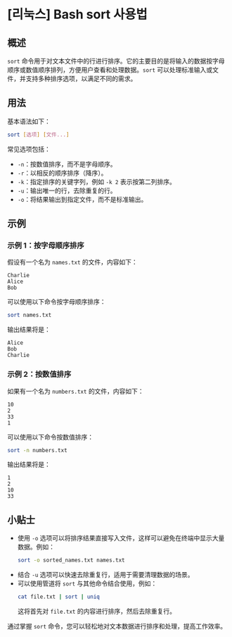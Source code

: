 # [리눅스] Bash sort 사용법

## 概述
`sort` 命令用于对文本文件中的行进行排序。它的主要目的是将输入的数据按字母顺序或数值顺序排列，方便用户查看和处理数据。`sort` 可以处理标准输入或文件，并支持多种排序选项，以满足不同的需求。

## 用法
基本语法如下：
```bash
sort [选项] [文件...]
```
常见选项包括：
- `-n`：按数值排序，而不是字母顺序。
- `-r`：以相反的顺序排序（降序）。
- `-k`：指定排序的关键字列，例如 `-k 2` 表示按第二列排序。
- `-u`：输出唯一的行，去除重复的行。
- `-o`：将结果输出到指定文件，而不是标准输出。

## 示例
### 示例 1：按字母顺序排序
假设有一个名为 `names.txt` 的文件，内容如下：
```
Charlie
Alice
Bob
```
可以使用以下命令按字母顺序排序：
```bash
sort names.txt
```
输出结果将是：
```
Alice
Bob
Charlie
```

### 示例 2：按数值排序
如果有一个名为 `numbers.txt` 的文件，内容如下：
```
10
2
33
1
```
可以使用以下命令按数值排序：
```bash
sort -n numbers.txt
```
输出结果将是：
```
1
2
10
33
```

## 小贴士
- 使用 `-o` 选项可以将排序结果直接写入文件，这样可以避免在终端中显示大量数据。例如：
  ```bash
  sort -o sorted_names.txt names.txt
  ```
- 结合 `-u` 选项可以快速去除重复行，适用于需要清理数据的场景。
- 可以使用管道将 `sort` 与其他命令结合使用，例如：
  ```bash
  cat file.txt | sort | uniq
  ```
  这将首先对 `file.txt` 的内容进行排序，然后去除重复行。

通过掌握 `sort` 命令，您可以轻松地对文本数据进行排序和处理，提高工作效率。